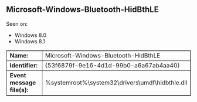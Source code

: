 ## Microsoft-Windows-Bluetooth-HidBthLE

Seen on:
* Windows 8.0
* Windows 8.1

<table border="1" class="docutils">
  <tbody>
    <tr>
      <td><b>Name:</b></td>
      <td>Microsoft-Windows-Bluetooth-HidBthLE</td>
    </tr>
    <tr>
      <td><b>Identifier:</b></td>
      <td>{53f6879f-9e16-4d1d-99b0-a6a67ab4aa40}</td>
    </tr>
    <tr>
      <td><b>Event message file(s):</b></td>
      <td>%systemroot%\system32\drivers\umdf\hidbthle.dll</td>
    </tr>
  </tbody>
</table>

&nbsp;

